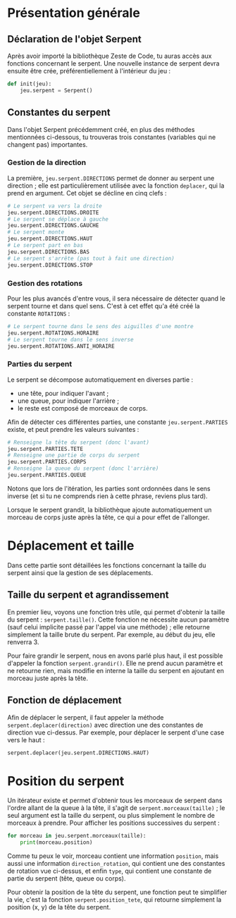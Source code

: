 # Présentation générale

## Déclaration de l'objet Serpent

Après avoir importé la bibliothèque Zeste de Code, tu auras accès aux fonctions concernant le serpent. Une nouvelle instance de serpent devra ensuite être crée, préférentiellement à l'intérieur du jeu :

```python
def init(jeu):
	jeu.serpent = Serpent()
```

## Constantes du serpent

Dans l'objet Serpent précédemment créé, en plus des méthodes mentionnées ci-dessous, tu trouveras trois constantes (variables qui ne changent pas) importantes.

### Gestion de la direction

La première, `jeu.serpent.DIRECTIONS` permet de donner au serpent une direction ; elle est particulièrement utilisée avec la fonction `deplacer`, qui la prend en argument. Cet objet se décline en cinq clefs :

```python
# Le serpent va vers la droite
jeu.serpent.DIRECTIONS.DROITE
# Le serpent se déplace à gauche
jeu.serpent.DIRECTIONS.GAUCHE
# Le serpent monte
jeu.serpent.DIRECTIONS.HAUT
# Le serpent part en bas
jeu.serpent.DIRECTIONS.BAS
# Le serpent s'arrête (pas tout à fait une direction)
jeu.serpent.DIRECTIONS.STOP
```

### Gestion des rotations

Pour les plus avancés d'entre vous, il sera nécessaire de détecter quand le serpent tourne et dans quel sens. C'est à cet effet qu'a été créé la constante `ROTATIONS` :

```python
# Le serpent tourne dans le sens des aiguilles d'une montre
jeu.serpent.ROTATIONS.HORAIRE
# Le serpent tourne dans le sens inverse
jeu.serpent.ROTATIONS.ANTI_HORAIRE
```

### Parties du serpent

Le serpent se décompose automatiquement en diverses partie :

- une tête, pour indiquer l'avant ;
- une queue, pour indiquer l'arrière ;
- le reste est composé de morceaux de corps.

Afin de détecter ces différentes parties, une constante `jeu.serpent.PARTIES` existe, et peut prendre les valeurs suivantes :

```python
# Renseigne la tête du serpent (donc l'avant)
jeu.serpent.PARTIES.TETE
# Renseigne une partie de corps du serpent
jeu.serpent.PARTIES.CORPS
# Renseigne la queue du serpent (donc l'arrière)
jeu.serpent.PARTIES.QUEUE
```

Notons que lors de l'itération, les parties sont ordonnées dans le sens inverse (et si tu ne comprends rien à cette phrase, reviens plus tard).

Lorsque le serpent grandit, la bibliothèque ajoute automatiquement un morceau de corps juste après la tête, ce qui a pour effet de l'allonger.

# Déplacement et taille

Dans cette partie sont détaillées les fonctions concernant la taille du serpent ainsi que la gestion de ses déplacements.

## Taille du serpent et agrandissement

En premier lieu, voyons une fonction très utile, qui permet d'obtenir la taille du serpent : `serpent.taille()`. Cette fonction ne nécessite aucun paramètre (sauf celui implicite passé par l'appel via une méthode) ; elle retourne simplement la taille brute du serpent. Par exemple, au début du jeu, elle renverra 3.

Pour faire grandir le serpent, nous en avons parlé plus haut, il est possible d'appeler la fonction `serpent.grandir()`. Elle ne prend aucun paramètre et ne retourne rien, mais modifie en interne la taille du serpent en ajoutant en morceau juste après la tête.

## Fonction de déplacement

Afin de déplacer le serpent, il faut appeler la méthode `serpent.deplacer(direction)` avec direction une des constantes de direction vue ci-dessus. Par exemple, pour déplacer le serpent d'une case vers le haut :

```python
serpent.deplacer(jeu.serpent.DIRECTIONS.HAUT)
```

# Position du serpent

Un itérateur existe et permet d'obtenir tous les morceaux de serpent dans l'ordre allant de la queue à la tête, il s'agit de `serpent.morceaux(taille)` ; le seul argument est la taille du serpent, ou plus simplement le nombre de morceaux à prendre. Pour afficher les positions successives du serpent :

```python
for morceau in jeu.serpent.morceaux(taille):
	print(morceau.position)
```

Comme tu peux le voir, morceau contient une information `position`, mais aussi une information `direction_rotation`, qui contient une des constantes de rotation vue ci-dessus, et enfin `type`, qui contient une constante de partie du serpent (tête, queue ou corps).

Pour obtenir la position de la tête du serpent, une fonction peut te simplifier la vie, c'est la fonction `serpent.position_tete`, qui retourne simplement la position (x, y) de la tête du serpent.
